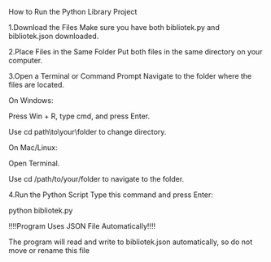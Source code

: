 How to Run the Python Library Project

1.Download the Files
Make sure you have both bibliotek.py and bibliotek.json downloaded.


2.Place Files in the Same Folder
Put both files in the same directory on your computer.


3.Open a Terminal or Command Prompt
Navigate to the folder where the files are located.

On Windows:

Press Win + R, type cmd, and press Enter.

Use cd path\to\your\folder to change directory.


On Mac/Linux:

Open Terminal.

Use cd /path/to/your/folder to navigate to the folder.


4.Run the Python Script
Type this command and press Enter:

python bibliotek.py



!!!!Program Uses JSON File Automatically!!!!

The program will read and write to bibliotek.json automatically, so do not move or rename this file
